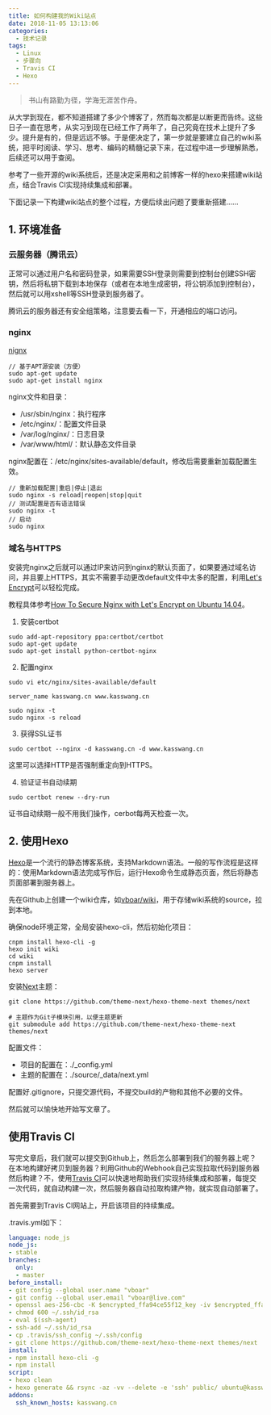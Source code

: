```yaml
---
title: 如何构建我的Wiki站点
date: 2018-11-05 13:13:06
categories:
  - 技术记录
tags:
  - Linux
  - 步骤向
  - Travis CI
  - Hexo
---
```


> 书山有路勤为径，学海无涯苦作舟。

从大学到现在，都不知道搭建了多少个博客了，然而每次都是以断更而告终。这些日子一直在思考，从实习到现在已经工作了两年了，自己究竟在技术上提升了多少。提升是有的，但是远远不够。于是便决定了，第一步就是要建立自己的wiki系统，把平时阅读、学习、思考、编码的精髓记录下来，在过程中进一步理解熟悉，后续还可以用于查阅。

参考了一些开源的wiki系统后，还是决定采用和之前博客一样的hexo来搭建wiki站点，结合Travis CI实现持续集成和部署。

下面记录一下构建wiki站点的整个过程，方便后续出问题了要重新搭建……

<!-- more -->

## 1. 环境准备


### 云服务器（腾讯云）

正常可以通过用户名和密码登录，如果需要SSH登录则需要到控制台创建SSH密钥，然后将私钥下载到本地保存（或者在本地生成密钥，将公钥添加到控制台），然后就可以用xshell等SSH登录到服务器了。

腾讯云的服务器还有安全组策略，注意要去看一下，开通相应的端口访问。

### nginx

[nignx](http://nginx.org/)

```
// 基于APT源安装（方便）
sudo apt-get update
sudo apt-get install nginx
```

nginx文件和目录：
- /usr/sbin/nginx：执行程序
- /etc/nginx/：配置文件目录
- /var/log/nginx/：日志目录
- /var/www/html/：默认静态文件目录

nginx配置在：/etc/nginx/sites-available/default，修改后需要重新加载配置生效。

```
// 重新加载配置|重启|停止|退出
sudo nginx -s reload|reopen|stop|quit
// 测试配置是否有语法错误
sudo nginx -t
// 启动
sudo nginx
```

### 域名与HTTPS

安装完nginx之后就可以通过IP来访问到nginx的默认页面了，如果要通过域名访问，并且要上HTTPS，其实不需要手动更改default文件中太多的配置，利用[Let's Encrypt](https://letsencrypt.org/)可以轻松完成。

教程具体参考[How To Secure Nginx with Let's Encrypt on Ubuntu 14.04](https://www.digitalocean.com/community/tutorials/how-to-secure-nginx-with-let-s-encrypt-on-ubuntu-14-04)。

1. 安装certbot
  ```
  sudo add-apt-repository ppa:certbot/certbot
  sudo apt-get update
  sudo apt-get install python-certbot-nginx
  ```

2. 配置nginx
  ```
  sudo vi etc/nginx/sites-available/default

  server_name kasswang.cn www.kasswang.cn

  sudo nginx -t
  sudo nginx -s reload
  ```

3. 获得SSL证书
  ```
  sudo certbot --nginx -d kasswang.cn -d www.kasswang.cn
  ```
  这里可以选择HTTP是否强制重定向到HTTPS。

4. 验证证书自动续期
  ```
  sudo certbot renew --dry-run
  ```
  证书自动续期一般不用我们操作，cerbot每两天检查一次。

## 2. 使用Hexo

[Hexo]()是一个流行的静态博客系统，支持Markdown语法。一般的写作流程是这样的：使用Markdown语法完成写作后，运行Hexo命令生成静态页面，然后将静态页面部署到服务器上。

先在Github上创建一个wiki仓库，如[vboar/wiki](https://github.com/vboar/wiki)，用于存储wiki系统的source，拉到本地。

确保node环境正常，全局安装hexo-cli，然后初始化项目：
```
cnpm install hexo-cli -g
hexo init wiki
cd wiki
cnpm install
hexo server
```

安装[Next](https://github.com/theme-next/hexo-theme-next)主题：
```
git clone https://github.com/theme-next/hexo-theme-next themes/next

# 主题作为Git子模块引用，以便主题更新
git submodule add https://github.com/theme-next/hexo-theme-next themes/next
```

配置文件：
- 项目的配置在：./_config.yml
- 主题的配置在：./source/_data/next.yml

配置好.gitignore，只提交源代码，不提交build的产物和其他不必要的文件。

然后就可以愉快地开始写文章了。

## 使用Travis CI

写完文章后，我们就可以提交到Github上，然后怎么部署到我们的服务器上呢？在本地构建好拷贝到服务器？利用Github的Webhook自己实现拉取代码到服务器然后构建？不，使用[Travis CI](https://www.travis-ci.org/)可以快速地帮助我们实现持续集成和部署，每提交一次代码，就自动构建一次，然后服务器自动拉取构建产物，就实现自动部署了。

首先需要到Travis CI网站上，开启该项目的持续集成。

.travis.yml如下：
```yml
language: node_js
node_js:
- stable
branches:
  only:
  - master
before_install:
- git config --global user.name "vboar"
- git config --global user.email "vboar@live.com"
- openssl aes-256-cbc -K $encrypted_ffa94ce55f12_key -iv $encrypted_ffa94ce55f12_iv -in .travis/id_rsa.enc -out ~/.ssh/id_rsa -d
- chmod 600 ~/.ssh/id_rsa
- eval $(ssh-agent)
- ssh-add ~/.ssh/id_rsa
- cp .travis/ssh_config ~/.ssh/config
- git clone https://github.com/theme-next/hexo-theme-next themes/next
install:
- npm install hexo-cli -g
- npm install 
script:
- hexo clean
- hexo generate && rsync -az -vv --delete -e 'ssh' public/ ubuntu@kasswang.cn:/var/www/wiki
addons:
  ssh_known_hosts: kasswang.cn
```